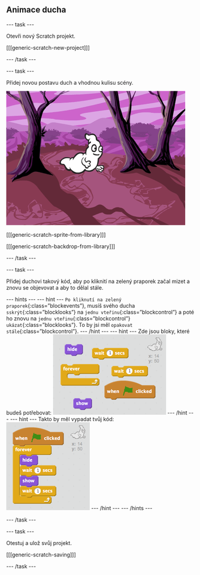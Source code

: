 ## Animace ducha

\--- task \---

Otevři nový Scratch projekt.

[[[generic-scratch-new-project]]]

\--- /task \---

\--- task \---

Přidej novou postavu duch a vhodnou kulisu scény.

![screenshot](images/ghost-ghost.png)

[[[generic-scratch-sprite-from-library]]]

[[[generic-scratch-backdrop-from-library]]]

\--- /task \---

\--- task \---

Přidej duchovi takový kód, aby po kliknití na zelený praporek začal mizet a znovu se objevovat a aby to dělal stále.

\--- hints \--- \--- hint \--- `Po kliknutí na zelený praporek`{:class=”blockevents”}, musíš svého ducha `sskrýt`{:class=”blocklooks”} na `jednu vteřinu`{:class=”blockcontrol”} a poté ho znovu na `jednu vteřinu`{:class=”blockcontrol”} `ukázat`{:class=”blocklooks”}. To by jsi měl `opakovat stále`{:class=”blockcontrol”}. \--- /hint \--- \--- hint \--- Zde jsou bloky, které budeš potřebovat: ![screenshot](images/ghost-appear-blocks.png) \--- /hint \--- \--- hint \--- Takto by měl vypadat tvůj kód: ![screenshot](images/ghost-appear-code.png) \--- /hint \--- \--- /hints \---

\--- /task \---

\--- task \---

Otestuj a ulož svůj projekt.

[[[generic-scratch-saving]]]

\--- /task \---